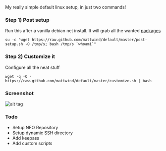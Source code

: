 My really simple default linux setup, in just two commands!

### Step 1) Post setup

Run this after a vanilla debian net install. It will grab all the wanted [packages](https://github.com/mattwind/default/blob/master/apt/packages.list)

```su -c "wget https://raw.github.com/mattwind/default/master/post-setup.sh -O /tmp/s; bash /tmp/s `whoami`"```

### Step 2) Customize it

Configure all the neat stuff

```wget -q -O - https://raw.github.com/mattwind/default/master/customize.sh | bash```

### Screenshot

![alt tag](screenshot.png)

### Todo

* Setup NFO Repository
* Setup dynamic SSH directory
* Add keepass
* Add custom scripts
